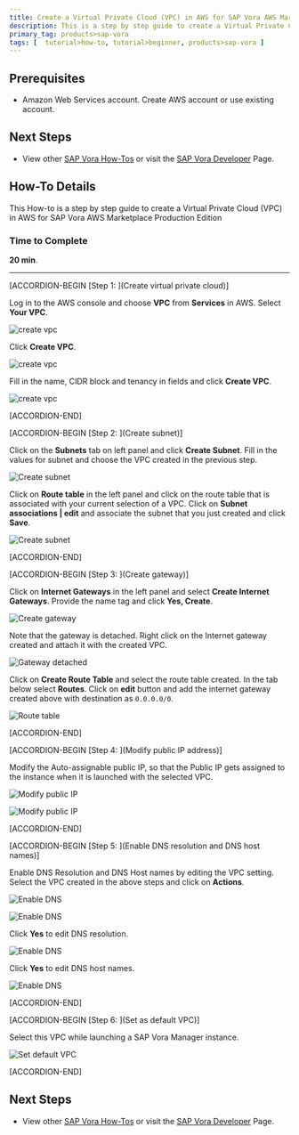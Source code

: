 ```yaml
---
title: Create a Virtual Private Cloud (VPC) in AWS for SAP Vora AWS Marketplace Production Edition
description: This is a step by step guide to create a Virtual Private Cloud (VPC) in AWS for SAP Vora 1.3.
primary_tag: products>sap-vora
tags: [  tutorial>how-to, tutorial>beginner, products>sap-vora ]
---
```

## Prerequisites  
 - Amazon Web Services account. Create AWS account or use existing account.

## Next Steps
 - View other [SAP Vora How-Tos](https://www.sap.com/developer/tutorial-navigator.tutorials.html?tag=products:data-management/sap-vora) or visit the [SAP Vora Developer](https://www.sap.com/developer/topics/vora.html) Page.


## How-To Details
This How-to is a step by step guide to create a Virtual Private Cloud (VPC) in AWS for SAP Vora AWS Marketplace Production Edition

### Time to Complete
**20 min**.

---


[ACCORDION-BEGIN [Step 1: ](Create virtual private cloud)]

Log in to the AWS console and choose **VPC** from **Services** in AWS. Select **Your VPC**.


![create vpc](vpc-picture1.png)


Click **Create VPC**.

![create vpc](vpc-picture2.png)


Fill in the name, CIDR block and tenancy in fields and click **Create VPC**.

![create vpc](vpc-picture3.png)


[ACCORDION-END]


[ACCORDION-BEGIN [Step 2: ](Create subnet)]

Click on the **Subnets** tab on left panel and click **Create Subnet**. Fill in the values for subnet and choose the VPC created in the previous step.

![Create subnet](vpc-picture4.png)

Click on **Route table** in the left panel and click on the route table that is associated with your current selection of a VPC. Click on **Subnet associations | edit**  and associate the subnet that you just created and click **Save**.

![Create subnet](vpc-picture5.png)



[ACCORDION-END]


[ACCORDION-BEGIN [Step 3: ](Create gateway)]

Click on **Internet Gateways** in the left panel and select **Create Internet Gateways**. Provide the name tag and click **Yes, Create**.

![Create gateway](vpc-picture6.png)

Note that the gateway is detached. Right click on the Internet gateway created and attach it with the created VPC.

![Gateway detached](vpc-picture7.png)


Click on **Create Route Table** and select the route table created. In the tab below select **Routes**. Click on **edit** button and add the internet gateway created above with destination as `0.0.0.0/0`.

![Route table](vpc-picture8.png)



[ACCORDION-END]


[ACCORDION-BEGIN [Step 4: ](Modify public IP address)]

Modify the Auto-assignable public IP, so that the Public IP gets assigned to the instance when it is launched with the selected VPC.

![Modify public IP](vpc-picture9.png)

![Modify public IP](vpc-picture10.png)


[ACCORDION-END]


[ACCORDION-BEGIN [Step 5: ](Enable DNS resolution and DNS host names)]

Enable DNS Resolution and DNS Host names by editing the VPC setting. Select the VPC created in the above steps and click on **Actions**.

![Enable DNS](vpc-picture11.png)

![Enable DNS](vpc-picture12.png)

Click **Yes** to edit DNS resolution.

![Enable DNS](vpc-picture13.png)

Click **Yes** to edit DNS host names.

![Enable DNS](vpc-picture14.png)


[ACCORDION-END]

[ACCORDION-BEGIN [Step 6: ](Set as default VPC)]

Select this VPC while launching a SAP Vora Manager instance.

![Set default VPC](vpc-picture15.png)



[ACCORDION-END]


## Next Steps
 - View other [SAP Vora How-Tos](https://www.sap.com/developer/tutorial-navigator.tutorials.html?tag=products:data-management/sap-vora) or visit the [SAP Vora Developer](https://www.sap.com/developer/topics/vora.html) Page.
